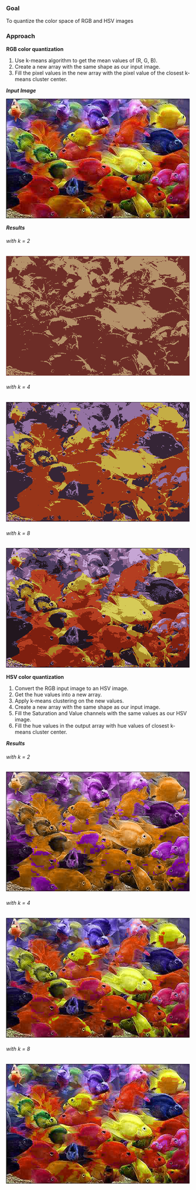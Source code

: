 ### Goal
To quantize the color space of RGB and HSV images

### Approach 
**RGB color quantization**
1. Use k-means algorithm to get the mean values of (R, G, B).
2. Create a new array with the same shape as our input image.
3. Fill the pixel values in the new array with the pixel value of the closest k-means cluster center.

_**Input Image**_

![input image](https://github.com/saiganeshT/machine-learning/blob/main/Computer%20Vision/Color%20Space%20Quantization/images/fish.jpg?raw=true)

_**Results**_

###### with k = 2
![output_image_when_k=2](https://github.com/saiganeshT/machine-learning/blob/main/Computer%20Vision/Color%20Space%20Quantization/images/quantizedRGB_k_2.png?raw=true)

###### with k = 4
![output_image_when_k=4](https://github.com/saiganeshT/machine-learning/blob/main/Computer%20Vision/Color%20Space%20Quantization/images/quantizedRGB_k_4.png?raw=true)

###### with k = 8
![output_image_when_k=8](https://github.com/saiganeshT/machine-learning/blob/main/Computer%20Vision/Color%20Space%20Quantization/images/quantizedRGB_k_8.png?raw=true)


**HSV color quantization**
1. Convert the RGB input image to an HSV image.
2. Get the hue values into a new array.
3. Apply k-means clustering on the new values.
4. Create a new array with the same shape as our input image. 
5. Fill the Saturation and Value channels with the same values as our HSV image.
6. Fill the hue values in the output array with hue values of closest k-means cluster center.

_**Results**_

###### with k = 2
![output_image_when_k=2](https://github.com/saiganeshT/machine-learning/blob/main/Computer%20Vision/Color%20Space%20Quantization/images/quantizedHSV_with_k_2.png?raw=true)

###### with k = 4
![output_image_when_k=4](https://github.com/saiganeshT/machine-learning/blob/main/Computer%20Vision/Color%20Space%20Quantization/images/quantizedHSV_with_k_4.png?raw=true)

###### with k = 8
![output_image_when_k=8](https://github.com/saiganeshT/machine-learning/blob/main/Computer%20Vision/Color%20Space%20Quantization/images/quantizedHSV_with_k_8.png?raw=true)
